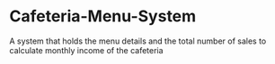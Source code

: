 # Cafeteria-Menu-System
A system that holds the menu details and the total number of sales to calculate monthly income of the cafeteria
